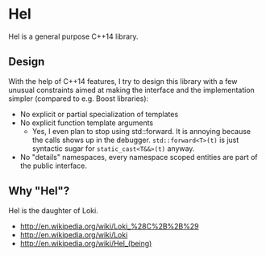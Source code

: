# Hel
Hel is a general purpose C++14 library.

## Design
With the help of C++14 features, I try to design this library with a few unusual constraints aimed at making the interface and the implementation simpler (compared to e.g. Boost libraries):
* No explicit or partial specialization of templates
* No explicit function template arguments
    * Yes, I even plan to stop using std::forward. It is annoying because the calls shows up in the debugger.
        `std::forward<T>(t)` is just syntactic sugar for `static_cast<T&&>(t)` anyway.
* No "details" namespaces, every namespace scoped entities are part of the public interface.

## Why "Hel"?
Hel is the daughter of Loki.
* http://en.wikipedia.org/wiki/Loki_%28C%2B%2B%29
* http://en.wikipedia.org/wiki/Loki
* http://en.wikipedia.org/wiki/Hel_(being)
